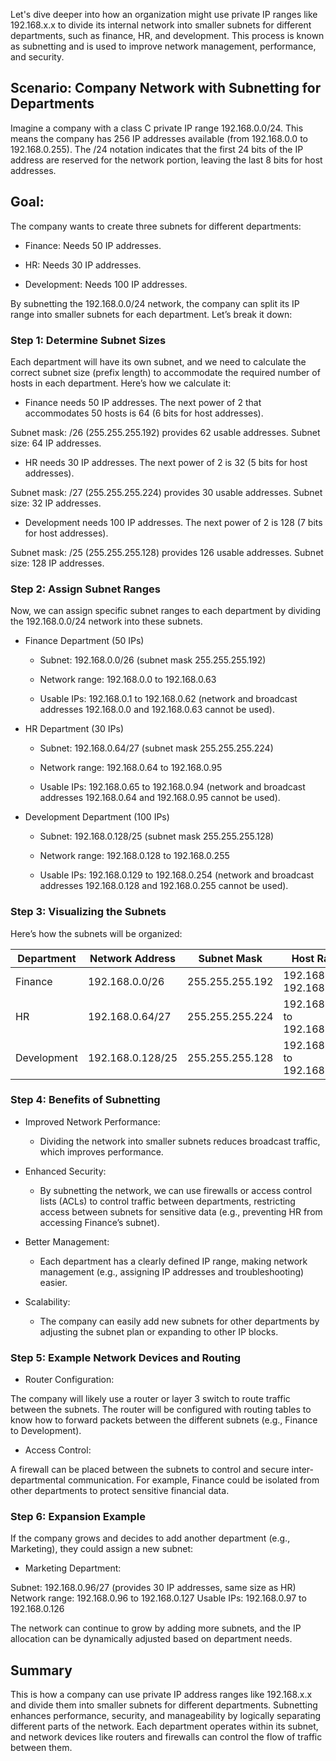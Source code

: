 Let's dive deeper into how an organization might use private IP ranges like 192.168.x.x to divide its internal network into smaller subnets for different departments, such as finance, HR, and development. This process is known as subnetting and is used to improve network management, performance, and security.

## Scenario: Company Network with Subnetting for Departments

Imagine a company with a class C private IP range 192.168.0.0/24. This means the company has 256 IP addresses available (from 192.168.0.0 to 192.168.0.255). The /24 notation indicates that the first 24 bits of the IP address are reserved for the network portion, leaving the last 8 bits for host addresses.

## Goal:

The company wants to create three subnets for different departments:

- Finance: Needs 50 IP addresses.

- HR: Needs 30 IP addresses.

- Development: Needs 100 IP addresses.

By subnetting the 192.168.0.0/24 network, the company can split its IP range into smaller subnets for each department. Let’s break it down:

### Step 1: Determine Subnet Sizes

Each department will have its own subnet, and we need to calculate the correct subnet size (prefix length) to accommodate the required number of hosts in each department. Here’s how we calculate it:

- Finance needs 50 IP addresses. The next power of 2 that accommodates 50 hosts is 64 (6 bits for host addresses).

Subnet mask: /26 (255.255.255.192) provides 62 usable addresses.
Subnet size: 64 IP addresses.

- HR needs 30 IP addresses. The next power of 2 is 32 (5 bits for host addresses).

Subnet mask: /27 (255.255.255.224) provides 30 usable addresses.
Subnet size: 32 IP addresses.

- Development needs 100 IP addresses. The next power of 2 is 128 (7 bits for host addresses).

Subnet mask: /25 (255.255.255.128) provides 126 usable addresses.
Subnet size: 128 IP addresses.

### Step 2: Assign Subnet Ranges

Now, we can assign specific subnet ranges to each department by dividing the 192.168.0.0/24 network into these subnets.

- Finance Department (50 IPs)

  - Subnet: 192.168.0.0/26 (subnet mask 255.255.255.192)

  - Network range: 192.168.0.0 to 192.168.0.63

  - Usable IPs: 192.168.0.1 to 192.168.0.62 (network and broadcast addresses 192.168.0.0 and 192.168.0.63 cannot be used).

- HR Department (30 IPs)

  - Subnet: 192.168.0.64/27 (subnet mask 255.255.255.224)

  - Network range: 192.168.0.64 to 192.168.0.95

  - Usable IPs: 192.168.0.65 to 192.168.0.94 (network and broadcast addresses 192.168.0.64 and 192.168.0.95 cannot be used).

- Development Department (100 IPs)

  - Subnet: 192.168.0.128/25 (subnet mask 255.255.255.128)

  - Network range: 192.168.0.128 to 192.168.0.255

  - Usable IPs: 192.168.0.129 to 192.168.0.254 (network and broadcast addresses 192.168.0.128 and 192.168.0.255 cannot be used).

### Step 3: Visualizing the Subnets

Here’s how the subnets will be organized:

| Department    | Network Address     | Subnet Mask         | Host Range                         | Usable IPs                        |
|---------------|---------------------|---------------------|------------------------------------|-----------------------------------|
| Finance       | 192.168.0.0/26      | 255.255.255.192     | 192.168.0.0 to 192.168.0.63        | 192.168.0.1 to 192.168.0.62       |
| HR            | 192.168.0.64/27     | 255.255.255.224     | 192.168.0.64 to 192.168.0.95       | 192.168.0.65 to 192.168.0.94      |
| Development   | 192.168.0.128/25    | 255.255.255.128     | 192.168.0.128 to 192.168.0.255     | 192.168.0.129 to 192.168.0.254    |


### Step 4: Benefits of Subnetting

- Improved Network Performance:

  - Dividing the network into smaller subnets reduces broadcast traffic, which improves performance.

- Enhanced Security:

  - By subnetting the network, we can use firewalls or access control lists (ACLs) to control traffic between departments, restricting access between subnets for sensitive data (e.g., preventing HR from accessing Finance’s subnet).

- Better Management:

  - Each department has a clearly defined IP range, making network management (e.g., assigning IP addresses and troubleshooting) easier.

- Scalability:

  - The company can easily add new subnets for other departments by adjusting the subnet plan or expanding to other IP blocks.

### Step 5: Example Network Devices and Routing

- Router Configuration:

The company will likely use a router or layer 3 switch to route traffic between the subnets. The router will be configured with routing tables to know how to forward packets between the different subnets (e.g., Finance to Development).

- Access Control:

A firewall can be placed between the subnets to control and secure inter-departmental communication. For example, Finance could be isolated from other departments to protect sensitive financial data.

### Step 6: Expansion Example

If the company grows and decides to add another department (e.g., Marketing), they could assign a new subnet:

- Marketing Department:

Subnet: 192.168.0.96/27 (provides 30 IP addresses, same size as HR)
Network range: 192.168.0.96 to 192.168.0.127
Usable IPs: 192.168.0.97 to 192.168.0.126

The network can continue to grow by adding more subnets, and the IP allocation can be dynamically adjusted based on department needs.

## Summary

This is how a company can use private IP address ranges like 192.168.x.x and divide them into smaller subnets for different departments. Subnetting enhances performance, security, and manageability by logically separating different parts of the network. Each department operates within its subnet, and network devices like routers and firewalls can control the flow of traffic between them.

